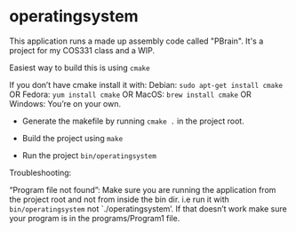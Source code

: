 # operatingsystem

This application runs a made up assembly code called "PBrain". It's a project for my COS331 class and a WIP.

Easiest way to build this is using `cmake`

If you don’t have cmake install it with:
	 Debian: `sudo apt-get install cmake` OR 
	 Fedora: `yum install cmake` OR
	 MacOS:  `brew install cmake` OR
	 Windows: You’re on your own.

- Generate the makefile by running `cmake .` in the project root.

- Build the project using `make`

- Run the project `bin/operatingsystem`
 

Troubleshooting:

“Program file not found”: Make sure you are running the application from the project root and not from inside the bin dir. i.e run it with `bin/operatingsystem` not `./operatingsystem’. If that doesn’t work make sure your program is in the programs/Program1 file. 


